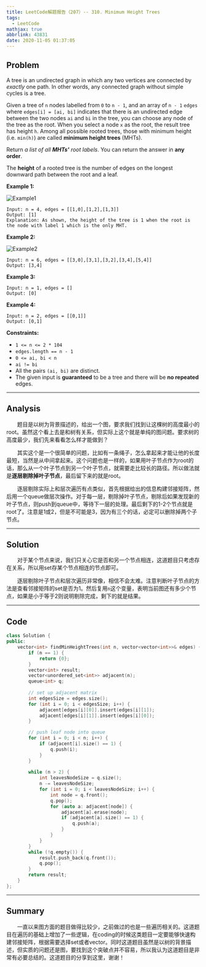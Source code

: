 ```yaml
---
title: LeetCode解题报告（207）-- 310. Minimum Height Trees
tags:
  - LeetCode
mathjax: true
abbrlink: 43831
date: 2020-11-05 01:37:05
---
```


## Problem

A tree is an undirected graph in which any two vertices are connected by *exactly* one path. In other words, any connected graph without simple cycles is a tree.

Given a tree of `n` nodes labelled from `0` to `n - 1`, and an array of `n - 1` `edges` where `edges[i] = [ai, bi]` indicates that there is an undirected edge between the two nodes `ai` and `bi` in the tree, you can choose any node of the tree as the root. When you select a node `x` as the root, the result tree has height `h`. Among all possible rooted trees, those with minimum height (i.e. `min(h)`)  are called **minimum height trees** (MHTs).

Return *a list of all **MHTs'** root labels*. You can return the answer in **any order**.

The **height** of a rooted tree is the number of edges on the longest downward path between the root and a leaf.

<!-- more -->

**Example 1:**

![Example1](https://assets.leetcode.com/uploads/2020/09/01/e1.jpg)

```
Input: n = 4, edges = [[1,0],[1,2],[1,3]]
Output: [1]
Explanation: As shown, the height of the tree is 1 when the root is the node with label 1 which is the only MHT.
```

**Example 2:**

![Example2](https://assets.leetcode.com/uploads/2020/09/01/e2.jpg)

```
Input: n = 6, edges = [[3,0],[3,1],[3,2],[3,4],[5,4]]
Output: [3,4]
```

**Example 3:**

```
Input: n = 1, edges = []
Output: [0]
```

**Example 4:**

```
Input: n = 2, edges = [[0,1]]
Output: [0,1]
```

**Constraints:**

- `1 <= n <= 2 * 104`
- `edges.length == n - 1`
- `0 <= ai, bi < n`
- `ai != bi`
- All the pairs `(ai, bi)` are distinct.
- The given input is **guaranteed** to be a tree and there will be **no repeated** edges.

------

## Analysis

&emsp;&emsp;题目是以树为背景描述的，给出一个图，要求我们找到让这棵树的高度最小的root。虽然这个看上去是和树有关系，但实际上这个就是单纯的图问题。要求树的高度最少，我们先来看看怎么样才能做到？

&emsp;&emsp;其实这个是一个很简单的问题，比如有一条绳子，怎么拿起来才能让他的长度最短，当然是从中间拿起来。这个问题也是一样的，如果用叶子节点作为root的话，那么从一个叶子节点到另一个叶子节点，就需要走比较长的路径。所以做法就是**逐层剔除掉叶子节点**，最后留下来的就是root。

&emsp;&emsp;逐层剔除实际上和层次遍历有点类似，首先根据给出的信息构建邻接矩阵，然后用一个queue做层次操作。对于每一层，剔除掉叶子节点，剔除后如果发现新的叶子节点，则push到queue中，等待下一层的处理。最后剩下的1-2个节点就是root了。注意是1或2，但是不可能是3，因为有三个的话，必定可以删除掉两个子节点。 

------

## Solution

&emsp;&emsp;对于某个节点来说，我们只关心它是否和另一个节点相连，这道题目只考虑存在关系，所以用set存某个节点相连的节点即可。

&emsp;&emsp;逐层剔除叶子节点和层次遍历非常像，相信不会太难。注意判断叶子节点的方法是查看邻接矩阵的set是否为1。然后复用`n`这个变量，表明当前图还有多少个节点，如果是小于等于2则说明剔除完成，剩下的就是结果。

------

## Code

```c++
class Solution {
public:
    vector<int> findMinHeightTrees(int n, vector<vector<int>>& edges) {
        if (n == 1) {
            return {0};
        }
        vector<int> result;
        vector<unordered_set<int>> adjacent(n);
        queue<int> q;
        
        // set up adjacent matrix
        int edgesSize = edges.size();
        for (int i = 0; i < edgesSize; i++) {
            adjacent[edges[i][0]].insert(edges[i][1]);
            adjacent[edges[i][1]].insert(edges[i][0]);
        }

        // push leaf node into queue
        for (int i = 0; i < n; i++) {
            if (adjacent[i].size() == 1) {
                q.push(i);
            }
        }
        
        while (n > 2) {
            int leavesNodeSize = q.size();
            n -= leavesNodeSize;
            for (int i = 0; i < leavesNodeSize; i++) {
                int node = q.front();
                q.pop();
                for (auto a: adjacent[node]) {
                    adjacent[a].erase(node);
                    if (adjacent[a].size() == 1) {
                        q.push(a);
                    }
                }
            }
        }
        while (!q.empty()) {
            result.push_back(q.front());
            q.pop();
        }
        return result;
    }
};
```

------

## Summary

&emsp;&emsp;一直以来图方面的题目做得比较少，之前做过的也是一些遍历相关的。这道题目在遍历的基础上增加了一些逻辑，在coding的时候这类题目一定要能够快速构建邻接矩阵，根据需要选择set或者vector。同时这道题目虽然是以树的背景描述，但实质的问题还是图，要找到这个突破点并不容易，所以我认为这道题目是非常有必要总结的。这道题目的分享到这里，谢谢！
